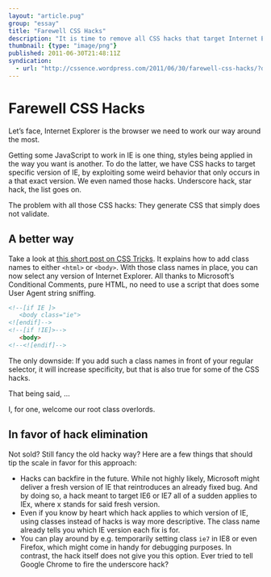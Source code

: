 ```yaml
---
layout: "article.pug"
group: "essay"
title: "Farewell CSS Hacks"
description: "It is time to remove all CSS hacks that target Internet Explorer."
thumbnail: {type: "image/png"}
published: 2011-06-30T21:48:11Z
syndication:
  - url: "http://cssence.wordpress.com/2011/06/30/farewell-css-hacks/?draft"
---
```


# Farewell CSS Hacks

Let’s face, Internet Explorer is the browser we need to work our way around the most.

Getting some JavaScript to work in IE is one thing, styles being applied in the way you want is another. To do the latter, we have CSS hacks to target specific version of IE, by exploiting some weird behavior that only occurs in a that exact version. We even named those hacks. Underscore hack, star hack, the list goes on.

The problem with all those CSS hacks: They generate CSS that simply does not validate.

## A better way

Take a look at [this short post on CSS Tricks](https://css-tricks.com/snippets/html/add-body-class-just-for-ie/). It explains how to add class names to either `<html>` or `<body>`. With those class names in place, you can now select any version of Internet Explorer. All thanks to Microsoft’s Conditional Comments, pure HTML, no need to use a script that does some User Agent string sniffing.

```html
<!--[if IE ]>
   <body class="ie">
<![endif]-->
<!--[if !IE]>-->
   <body>
<!--<![endif]-->
```

The only downside: If you add such a class names in front of your regular selector, it will increase specificity, but that is also true for some of the CSS hacks.

That being said, …

I, for one, welcome our root class overlords.

## In favor of hack elimination

Not sold? Still fancy the old hacky way? Here are a few things that should tip the scale in favor for this approach:

* Hacks can backfire in the future. While not highly likely, Microsoft might deliver a fresh version of IE that reintroduces an already fixed bug. And by doing so, a hack meant to target IE6 or IE7 all of a sudden applies to IEx, where x stands for said fresh version.
* Even if you know by heart which hack applies to which version of IE, using classes instead of hacks is way more descriptive. The class name already tells you which IE version each fix is for.
* You can play around by e.g. temporarily setting class `ie7` in IE8 or even Firefox, which might come in handy for debugging purposes. In contrast, the hack itself does not give you this option. Ever tried to tell Google Chrome to fire the underscore hack?
